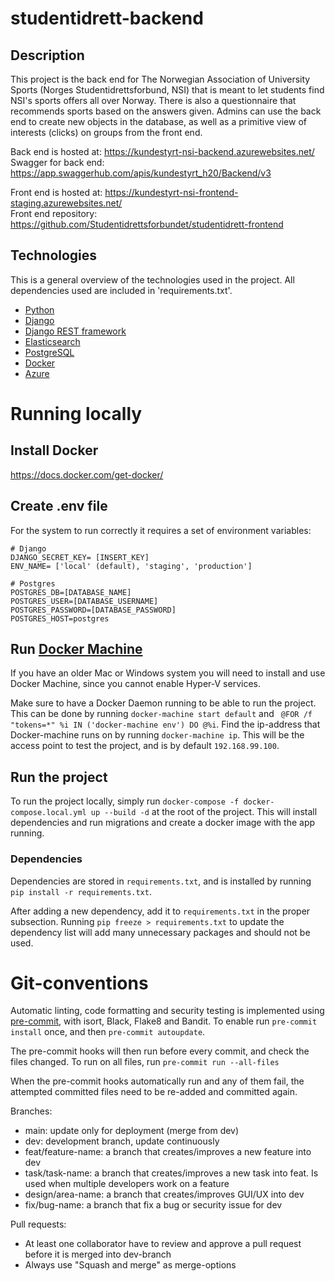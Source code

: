 # studentidrett-backend

## Description
This project is the back end for The Norwegian Association of University Sports (Norges Studentidrettsforbund, NSI) that is meant to let students find NSI's sports offers all over Norway. There is also a questionnaire that recommends sports based on the answers given. Admins can use the back end to create new objects in the database, as well as a primitive view of interests (clicks) on groups from the front end.

Back end is hosted at: https://kundestyrt-nsi-backend.azurewebsites.net/ \
Swagger for back end: https://app.swaggerhub.com/apis/kundestyrt_h20/Backend/v3

Front end is hosted at: https://kundestyrt-nsi-frontend-staging.azurewebsites.net/ \
Front end repository: https://github.com/Studentidrettsforbundet/studentidrett-frontend


## Technologies
This is a general overview of the technologies used in the project. All dependencies used are included in 'requirements.txt'.
* [Python](https://www.python.org/)
* [Django](https://www.djangoproject.com/)
* [Django REST framework](https://www.django-rest-framework.org/)
* [Elasticsearch](https://www.elastic.co/elasticsearch/)
* [PostgreSQL](https://www.postgresql.org/)
* [Docker](https://www.docker.com/)
* [Azure](https://azure.microsoft.com/)

# Running locally

## Install Docker
https://docs.docker.com/get-docker/

## Create .env file
For the system to run correctly it requires a set of environment variables:

```
# Django
DJANGO_SECRET_KEY= [INSERT_KEY]
ENV_NAME= ['local' (default), 'staging', 'production']

# Postgres
POSTGRES_DB=[DATABASE_NAME]
POSTGRES_USER=[DATABASE_USERNAME]
POSTGRES_PASSWORD=[DATABASE_PASSWORD]
POSTGRES_HOST=postgres
```
## Run [Docker Machine](https://docs.docker.com/machine/)
If you have an older Mac or Windows system you will need to install and use Docker Machine, since you cannot enable Hyper-V services.

Make sure to have a Docker Daemon running to be able to run the project.
This can be done by running `docker-machine start default` and `
@FOR /f "tokens=*" %i IN ('docker-machine env') DO @%i`. Find the ip-address that Docker-machine
runs on by running `docker-machine ip`. This will be the access point to test
the project, and is by default `192.168.99.100`.

## Run the project
To run the project locally, simply run `docker-compose -f docker-compose.local.yml up --build -d`
at the root of the project. This will install dependencies and run migrations and create a docker image
with the app running.

### Dependencies

Dependencies are stored in `requirements.txt`, and is installed by running `pip install -r requirements.txt`.

After adding a new dependency, add it to `requirements.txt` in the proper subsection.
Running `pip freeze > requirements.txt` to update the dependency list will add many unnecessary packages and should not be used.

# Git-conventions

Automatic linting, code formatting and security testing is implemented using
[pre-commit](https://pre-commit.com/), with isort, Black, Flake8 and Bandit.
To enable run `pre-commit install` once, and then `pre-commit autoupdate`.

The pre-commit hooks will then run before every commit, and check the files changed.
To run on all files, run `pre-commit run --all-files`

When the pre-commit hooks automatically run and any of them fail, the attempted committed files need to be re-added and committed again.

Branches:

- main: update only for deployment (merge from dev)
- dev: development branch, update continuously
- feat/feature-name: a branch that creates/improves a new feature into dev
- task/task-name: a branch that creates/improves a new task into feat. Is used when multiple developers work on a feature
- design/area-name: a branch that creates/improves GUI/UX into dev
- fix/bug-name: a branch that fix a bug or security issue for dev

Pull requests:

- At least one collaborator have to review and approve a pull request before it is merged into dev-branch
- Always use "Squash and merge" as merge-options